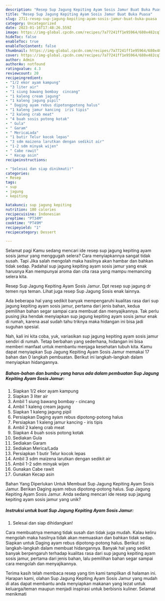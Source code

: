 ```yaml
---
description: "Resep Sup Jagung Kepiting Ayam Sosis Jamur Buat Buka Puasa"
title: "Resep Sup Jagung Kepiting Ayam Sosis Jamur Buat Buka Puasa"
slug: 2711-resep-sup-jagung-kepiting-ayam-sosis-jamur-buat-buka-puasa
category: Uncategorized
date: 2023-01-16T17:48:26.559Z
image: https://img-global.cpcdn.com/recipes/7a77241ff1e95964/680x482cq70/sup-jagung-kepiting-ayam-sosis-jamur-foto-resep-utama.jpg
hideToc: false
enableToc: true
enableTocContent: false
thumbnail: https://img-global.cpcdn.com/recipes/7a77241ff1e95964/680x482cq70/sup-jagung-kepiting-ayam-sosis-jamur-foto-resep-utama.jpg
cover: https://img-global.cpcdn.com/recipes/7a77241ff1e95964/680x482cq70/sup-jagung-kepiting-ayam-sosis-jamur-foto-resep-utama.jpg
author: Admin
authorAv: notfound
ratingvalue: 4.3
reviewcount: 20
recipeingredient:
- "1/2 ekor ayam kampung"
- "3 liter air"
- "1 siung bawang bombay  cincang"
- "1 kaleng cream jagung"
- "1 kaleng jagung pipil"
- " Daging ayam rebus dipotongpotong halus"
- "1 kaleng jamur kancing  iris tipis"
- "2 kaleng crab meat"
- "4 buah sosis potong kotak"
- " Gula"
- " Garam"
- " MericaLada"
- "1 butir Telur kocok lepas"
- "3 sdm maizena larutkan dengan sedikit air"
- "1-2 sdm minyak wijen"
- " Cabe rawit"
- " Kecap asin"
recipeinstructions:

- "Selesai dan siap dinikmati!"
categories:
- Resep
tags:
- sup
- jagung
- kepiting

katakunci: sup jagung kepiting 
nutrition: 180 calories
recipecuisine: Indonesian
preptime: "PT34M"
cooktime: "PT49M"
recipeyield: "1"
recipecategory: Dessert

---
```



Selamat pagi Kamu sedang mencari ide resep sup jagung kepiting ayam sosis jamur yang menggugah selera? Cara menyiapkannya sangat tidak susah. Tapi Jika salah mengolah maka hasilnya akan hambar dan bahkan tidak sedap. Padahal sup jagung kepiting ayam sosis jamur yang enak harusnya Kan mempunyai aroma dan cita rasa yang mampu memancing selera kita.


Resep Sup Jagung Kepiting Ayam Sosis Jamur. Dpt resep sup jagung dr temen nya teman. Lihat juga resep Sup Jagung Sosis enak lainnya.

Ada beberapa hal yang sedikit banyak mempengaruhi kualitas rasa dari sup jagung kepiting ayam sosis jamur, pertama dari jenis bahan, kedua pemilihan bahan segar sampai cara membuat dan menyajikannya. Tak perlu pusing jika hendak menyiapkan sup jagung kepiting ayam sosis jamur enak di rumah, karena asal sudah tahu triknya maka hidangan ini bisa jadi suguhan spesial.


Nah, kali ini kita coba, yuk, variasikan sup jagung kepiting ayam sosis jamur sendiri di rumah. Tetap berbahan yang sederhana, hidangan ini bisa memberi manfaat untuk membantu menjaga kesehatan tubuh kita. Kamu dapat menyiapkan Sup Jagung Kepiting Ayam Sosis Jamur memakai 17 bahan dan 0 langkah pembuatan. Berikut ini langkah-langkah dalam menyiapkan hidangannya.

<!--inarticleads1-->

##### Bahan-bahan dan bumbu yang harus ada dalam pembuatan Sup Jagung Kepiting Ayam Sosis Jamur:

1. Siapkan 1/2 ekor ayam kampung
1. Siapkan 3 liter air
1. Ambil 1 siung bawang bombay - cincang
1. Ambil 1 kaleng cream jagung
1. Siapkan 1 kaleng jagung pipil
1. Persiapkan  Daging ayam rebus dipotong-potong halus
1. Persiapkan 1 kaleng jamur kancing - iris tipis
1. Ambil 2 kaleng crab meat
1. Siapkan 4 buah sosis potong kotak
1. Sediakan  Gula
1. Sediakan  Garam
1. Sediakan  Merica/Lada
1. Persiapkan 1 butir Telur kocok lepas
1. Ambil 3 sdm maizena larutkan dengan sedikit air
1. Ambil 1-2 sdm minyak wijen
1. Gunakan  Cabe rawit
1. Gunakan  Kecap asin


Bahan Yang Diperlukan Untuk Membuat Sup Jagung Kepiting Ayam Sosis Jamur. Berikan Daging ayam rebus dipotong-potong halus. Sup Jagung Kepiting Ayam Sosis Jamur. Anda sedang mencari ide resep sup jagung kepiting ayam sosis jamur yang unik? 

<!--inarticleads2-->

##### Instruksi untuk buat Sup Jagung Kepiting Ayam Sosis Jamur:


1. Selesai dan siap dihidangkan!

Cara membuatnya memang tidak susah dan tidak juga mudah. Kalau keliru mengolah maka hasilnya tidak akan memuaskan dan bahkan tidak sedap. Siapkan untuk Daging ayam rebus dipotong-potong halus. Berikut ini langkah-langkah dalam membuat hidangannya. Banyak hal yang sedikit banyak berpengaruh terhadap kualitas rasa dari sup jagung kepiting ayam sosis jamur, pertama dari jenis bahan, lalu pemilihan bahan segar sampai cara mengolah dan menyajikannya. 

Terima kasih telah membaca resep yang tim kami tampilkan di halaman ini. Harapan kami, olahan Sup Jagung Kepiting Ayam Sosis Jamur yang mudah di atas dapat membantu anda menyiapkan makanan yang lezat untuk keluarga/teman maupun menjadi inspirasi untuk berbisnis kuliner. Selamat menikmati
